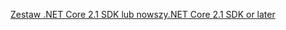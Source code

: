 [<span data-ttu-id="9e1f1-101">Zestaw .NET Core 2.1 SDK lub nowszy</span><span class="sxs-lookup"><span data-stu-id="9e1f1-101">.NET Core 2.1 SDK or later</span></span>](https://dotnet.microsoft.com/download/dotnet-core)
